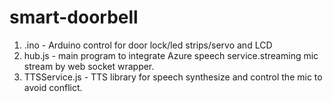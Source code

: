# smart-doorbell

1. .ino - Arduino control for door lock/led strips/servo and LCD 
2. hub.js - main program to integrate Azure speech service.streaming mic stream by web socket wrapper.
3. TTSService.js - TTS library for speech synthesize and control the mic to avoid conflict.

